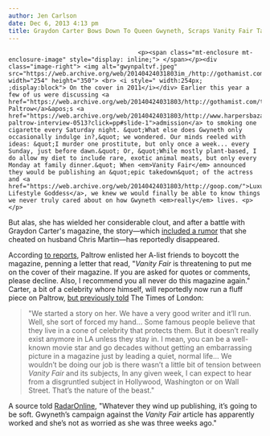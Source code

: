 ```yaml
---
author: Jen Carlson
date: Dec 6, 2013 4:13 pm
title: Graydon Carter Bows Down To Queen Gwyneth, Scraps Vanity Fair Takedown
---
```


	
										<p><span class="mt-enclosure mt-enclosure-image" style="display: inline;"> </span></p><div class="image-right"> <img alt="gwynpaltvf.jpeg" src="https://web.archive.org/web/20140424031803im_/http://gothamist.com/attachments/arts_jen/gwynpaltvf.jpeg" width="254" height="350"> <br> <i style=" width:254px; ;display:block"> On the cover in 2011</i></div> Earlier this year a few of us were discussing <a href="https://web.archive.org/web/20140424031803/http://gothamist.com/tags/gwynethpaltrow">Gwyneth Paltrow</a>&apos;s <a href="https://web.archive.org/web/20140424031803/http://www.harpersbazaar.com/celebrity/news/gwyneth-paltrow-interview-0513?click=pp#slide-1">admission</a> to smoking one cigarette every Saturday night. &quot;What else does Gwyneth only occasionally indulge in?,&quot; we wondered. Our minds reeled with ideas: &quot;I murder one prostitute, but only once a week... every Sunday, just before dawn.&quot; Or, &quot;While mostly plant-based, I do allow my diet to include rare, exotic animal meats, but only every Monday at family dinner.&quot; When <em>Vanity Fair</em> announced they would be publishing an &quot;epic takedown&quot; of the actress and <a href="https://web.archive.org/web/20140424031803/http://goop.com/">Luxury Lifestyle Goddess</a>, we knew we would finally be able to know things we never truly cared about on how Gwyneth <em>really</em> lives. <p></p>

<p>But alas, she has wielded her considerable clout, and after a battle with Graydon Carter&apos;s magazine, the story&#x2014;which <a href="https://web.archive.org/web/20140424031803/http://www.classicalite.com/articles/3997/20131121/cheater-gwyneth-paltrow-vanity-fair-expos%C3%A9-issue-release-date-chris-martin-divorce-rumors.htm">included a rumor</a> that she cheated on husband Chris Martin&#x2014;has reportedly disappeared.</p>

<p>According <a href="https://web.archive.org/web/20140424031803/http://www.dailymail.co.uk/tvshowbiz/article-2519398/Gwyneth-Paltrow-wins-battle-Vanity-Fair-magazine-reportedly-ditches-epic-down.html#ixzz2mj8jPHcY">to reports</a>, Paltrow enlisted her A-list friends to boycott the magazine, penning a letter that read, &quot;<em>Vanity Fair</em> is threatening to put me on the cover of their magazine. If you are asked for quotes or comments, please decline. Also, I recommend you all never do this magazine again.&quot; Carter, a bit of a celebrity whore himself, will reportedly now run a fluff piece on Paltrow, <a href="https://web.archive.org/web/20140424031803/http://www.eonline.com/news/470690/gwyneth-paltrow-article-is-happening-vanity-fair-editor-graydon-carter-says-actress-forced-my-hand">but previously told</a> The Times of London:</p>

<blockquote>&quot;We started a story on her. We have a very good writer and it&#x2019;ll run. Well, she sort of forced my hand... Some famous people believe that they live in a cone of celebrity that protects them. But it doesn&#x2019;t really exist anymore in LA unless they stay in. I mean, you can be a well-known movie star and go decades without getting an embarrassing picture in a magazine just by leading a quiet, normal life... We wouldn&#x2019;t be doing our job is there wasn&#x2019;t a little bit of tension between <em>Vanity Fair</em> and its subjects, In any given week, I can expect to hear from a disgruntled subject in Hollywood, Washington or on Wall Street. That&#x2019;s the nature of the beast.&quot;</blockquote>

<p>A source told <a href="https://web.archive.org/web/20140424031803/http://radaronline.com/exclusives/2013/12/gwyneth-paltrow-vanity-fair-takedown-piece-soft/">RadarOnline</a>, &quot;Whatever they wind up publishing, it&#x2019;s going to be soft. Gwyneth&#x2019;s campaign against the <em>Vanity Fair</em> article has apparently worked and she&#x2019;s not as worried as she was three weeks ago.&quot;</p>					
										
									
				